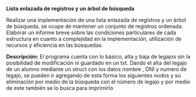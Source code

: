 **Lista enlazada de registros y un árbol de búsqueda**

Realizar una implementación de una lista enlazada de registros y un árbol de búsqueda, se
ocupe de mantener un conjunto de registros ordenada. Elaborar un informe breve sobre
las condiciones particulares de cada estructura en cuanto a complejidad en la
implementación, utilización de recursos y eficiencia en las búsquedas.

**Descripción:**
El programa cuenta con lo básico, alta y baja de legajos sin la posibilidad de modificación ni guardado en un txt. Dando el alta del legajo de un alumno mediante un struct con los datos nombre , DNI y numero de legajo, se pueden ir agregando de esta forma los siguientes nodos y su eliminación  por medio de la búsqueda con el número de legajo y por medio de este también se lo busca para imprimirlo
